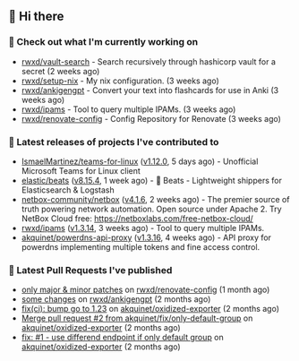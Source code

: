 ## 👋 Hi there

### 👷 Check out what I'm currently working on


- [rwxd/vault-search](https://github.com/rwxd/vault-search) - Search recursively through hashicorp vault for a secret  (2 weeks ago)
- [rwxd/setup-nix](https://github.com/rwxd/setup-nix) - My nix configuration. (3 weeks ago)
- [rwxd/ankigengpt](https://github.com/rwxd/ankigengpt) - Convert your text into flashcards for use in Anki (3 weeks ago)
- [rwxd/ipams](https://github.com/rwxd/ipams) - Tool to query multiple IPAMs. (3 weeks ago)
- [rwxd/renovate-config](https://github.com/rwxd/renovate-config) - Config Repository for Renovate (3 weeks ago)

### 🔭 Latest releases of projects I've contributed to


- [IsmaelMartinez/teams-for-linux](https://github.com/IsmaelMartinez/teams-for-linux) ([v1.12.0](https://github.com/IsmaelMartinez/teams-for-linux/releases/tag/v1.12.0), 5 days ago) - Unofficial Microsoft Teams for Linux client
- [elastic/beats](https://github.com/elastic/beats) ([v8.15.4](https://github.com/elastic/beats/releases/tag/v8.15.4), 1 week ago) - :tropical_fish: Beats - Lightweight shippers for Elasticsearch &amp; Logstash 
- [netbox-community/netbox](https://github.com/netbox-community/netbox) ([v4.1.6](https://github.com/netbox-community/netbox/releases/tag/v4.1.6), 2 weeks ago) - The premier source of truth powering network automation. Open source under Apache 2. Try NetBox Cloud free: https://netboxlabs.com/free-netbox-cloud/
- [rwxd/ipams](https://github.com/rwxd/ipams) ([v1.3.14](https://github.com/rwxd/ipams/releases/tag/v1.3.14), 3 weeks ago) - Tool to query multiple IPAMs.
- [akquinet/powerdns-api-proxy](https://github.com/akquinet/powerdns-api-proxy) ([v1.3.16](https://github.com/akquinet/powerdns-api-proxy/releases/tag/v1.3.16), 4 weeks ago) - API proxy for powerdns implementing multiple tokens and fine access control.

### 🔨 Latest Pull Requests I've published


- [only major &amp; minor patches](https://github.com/rwxd/renovate-config/pull/2) on [rwxd/renovate-config](https://github.com/rwxd/renovate-config) (1 month ago)
- [some changes](https://github.com/rwxd/ankigengpt/pull/84) on [rwxd/ankigengpt](https://github.com/rwxd/ankigengpt) (2 months ago)
- [fix(ci): bump go to 1.23](https://github.com/akquinet/oxidized-exporter/pull/4) on [akquinet/oxidized-exporter](https://github.com/akquinet/oxidized-exporter) (2 months ago)
- [Merge pull request #2 from akquinet/fix/only-default-group](https://github.com/akquinet/oxidized-exporter/pull/3) on [akquinet/oxidized-exporter](https://github.com/akquinet/oxidized-exporter) (2 months ago)
- [fix: #1 - use differend endpoint if only default group](https://github.com/akquinet/oxidized-exporter/pull/2) on [akquinet/oxidized-exporter](https://github.com/akquinet/oxidized-exporter) (2 months ago)
